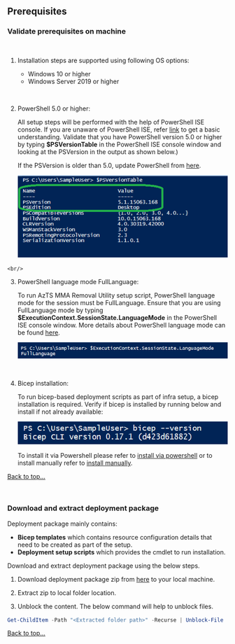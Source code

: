 ## **Prerequisites**

### **Validate prerequisites on machine**  
<br/>

  1.  Installation steps are supported using following OS options: 	

      - Windows 10 or higher
      - Windows Server 2019 or higher
  
  <br/>

  2. PowerShell 5.0 or higher:

      All setup steps will be performed with the help of PowerShell ISE console. If you are unaware of PowerShell ISE, refer [link](PowerShellTips.md) to get a basic understanding.
       Validate that you have PowerShell version 5.0 or higher by typing **$PSVersionTable** in the PowerShell ISE console window and looking at the PSVersion in the output as shown below.) 
      <br/>

      If the PSVersion is older than 5.0, update PowerShell from [here](https://www.microsoft.com/en-us/download/details.aspx?id=54616). 
      
      ![PowerShell Version](../Images/00_PS_Version.png)

    <br/>

  3. PowerShell language mode FullLanguage:  

      To run AzTS MMA Removal Utility setup script, PowerShell language mode for the session must be FullLanguage.
      Ensure that you are using FullLanguage mode by typing **$ExecutionContext.SessionState.LanguageMode** in the PowerShell ISE console window. More details about PowerShell language mode can be found [here](https://learn.microsoft.com/en-us/powershell/module/microsoft.powershell.core/about/about_language_modes?source=recommendations&view=powershell-7.3).  

      ![PowerShell Version](../Images/00_PS_Language_Mode.png)  
    
  <br/>

  4. Bicep installation:  

      To run bicep-based deployment scripts as part of infra setup, a bicep installation is required. Verify if bicep is installed by running below and install if not already available:

      ![Bicep Version](../Images/00_PS_Bicep_Version.png)

        To install it via Powershell please refer to [install via powershell](https://learn.microsoft.com/en-us/azure/azure-resource-manager/bicep/install#azure-powershell) or to install manually refer to [install manually](https://learn.microsoft.com/en-us/azure/azure-resource-manager/bicep/install#windows).


[Back to top…](#prerequisites)

<br/>

### **Download and extract deployment package**
 
 Deployment package mainly contains:
- **Bicep templates** which contains resource configuration details that need to be created as part of the setup.
- **Deployment setup scripts** which provides the cmdlet to run installation. <br/>

Download and extract deployment package using the below steps.

1. Download deployment package zip from [here](https://github.com/azsk/AzTS-docs/raw/main/TemplateFiles/AzTSMMARemovalUtilityDeploymentFiles.zip) to your local machine. <br/>

2. Extract zip to local folder location. <br/>

3. Unblock the content. The below command will help to unblock files. <br/>

  ``` PowerShell
  Get-ChildItem -Path "<Extracted folder path>" -Recurse | Unblock-File 
  ```
[Back to top…](#prerequisites)

<br/>


